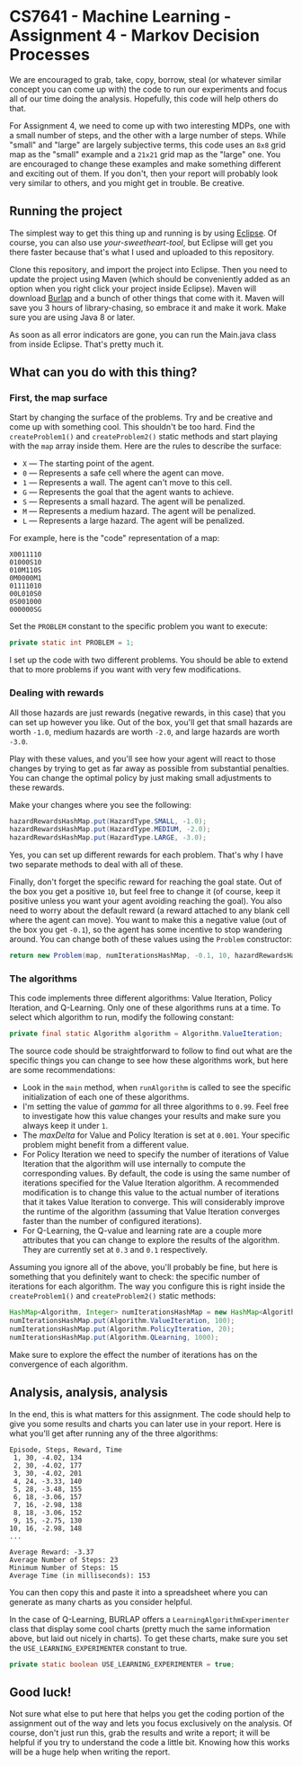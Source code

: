# CS7641 - Machine Learning - Assignment 4 - Markov Decision Processes

We are encouraged to grab, take, copy, borrow, steal (or whatever similar concept you can come up with) the code to run our experiments and focus all of our time doing the analysis. Hopefully, this code will help others do that.

For Assignment 4, we need to come up with two interesting MDPs, one with a small number of steps, and the other with a large number of steps. While "small" and "large" are largely subjective terms, this code uses an `8x8` grid map as the "small" example and a `21x21` grid map as the "large" one. You are encouraged to change these examples and make something different and exciting out of them. If you don't, then your report will probably look very similar to others, and you might get in trouble. Be creative.

## Running the project

The simplest way to get this thing up and running is by using [Eclipse](http://www.eclipse.org/). Of course, you can also use _your-sweetheart-tool_, but Eclipse will get you there faster because that's what I used and uploaded to this repository.

Clone this repository, and import the project into Eclipse. Then you need to update the project using Maven (which should be conveniently added as an option when you right click your project inside Eclipse). Maven will download [Burlap](http://burlap.cs.brown.edu/) and a bunch of other things that come with it. Maven will save you 3 hours of library-chasing, so embrace it and make it work. Make sure you are using Java 8 or later. 

As soon as all error indicators are gone, you can run the Main.java class from inside Eclipse. That's pretty much it.

## What can you do with this thing?

### First, the map surface
Start by changing the surface of the problems. Try and be creative and come up with something cool. This shouldn't be too hard. Find the `createProblem1()` and `createProblem2()` static methods and start playing with the `map` array inside them. Here are the rules to describe the surface:

 * `X` — The starting point of the agent.
 * `0` — Represents a safe cell where the agent can move.
 * `1` — Represents a wall. The agent can't move to this cell.
 * `G` — Represents the goal that the agent wants to achieve.
 * `S` — Represents a small hazard. The agent will be penalized.
 * `M` — Represents a medium hazard. The agent will be penalized.
 * `L` — Represents a large hazard. The agent will be penalized.

For example, here is the "code" representation of a map:

```
X0011110
01000S10
010M110S
0M0000M1
01111010
00L010S0
0S001000
000000SG
```
Set the `PROBLEM` constant to the specific problem you want to execute:

```java
private static int PROBLEM = 1;
```
I set up the code with two different problems. You should be able to extend that to more problems if you want with very few modifications.

### Dealing with rewards
All those hazards are just rewards (negative rewards, in this case) that you can set up however you like. Out of the box, you'll get that small hazards are worth `-1.0`, medium hazards are worth `-2.0`, and large hazards are worth `-3.0`.

Play with these values, and you'll see how your agent will react to those changes by trying to get as far away as possible from substantial penalties. You can change the optimal policy by just making small adjustments to these rewards.

Make your changes where you see the following:

```java
hazardRewardsHashMap.put(HazardType.SMALL, -1.0);
hazardRewardsHashMap.put(HazardType.MEDIUM, -2.0);
hazardRewardsHashMap.put(HazardType.LARGE, -3.0);
```
Yes, you can set up different rewards for each problem. That's why I have two separate methods to deal with all of these.

Finally, don't forget the specific reward for reaching the goal state. Out of the box you get a positive `10`, but feel free to change it (of course, keep it positive unless you want your agent avoiding reaching the goal). You also need to worry about the default reward (a reward attached to any blank cell where the agent can move). You want to make this a negative value (out of the box you get `-0.1`), so the agent has some incentive to stop wandering around. You can change both of these values using the `Problem` constructor: 

```java
return new Problem(map, numIterationsHashMap, -0.1, 10, hazardRewardsHashMap);
```

### The algorithms
This code implements three different algorithms: Value Iteration, Policy Iteration, and Q-Learning. Only one of these algorithms runs at a time. To select which algorithm to run, modify the following constant:

```java
private final static Algorithm algorithm = Algorithm.ValueIteration;
```
The source code should be straightforward to follow to find out what are the specific things you can change to see how these algorithms work, but here are some recommendations:

* Look in the `main` method, when `runAlgorithm` is called to see the specific initialization of each one of these algorithms.
* I'm setting the value of _gamma_ for all three algorithms to `0.99`. Feel free to investigate how this value changes your results and make sure you always keep it under `1`.
* The _maxDelta_ for Value and Policy Iteration is set at `0.001`. Your specific problem might benefit from a different value.
* For Policy Iteration we need to specify the number of iterations of Value Iteration that the algorithm will use internally to compute the corresponding values. By default, the code is using the same number of iterations specified for the Value Iteration algorithm. A recommended modification is to change this value to the actual number of iterations that it takes Value Iteration to converge. This will considerably improve the runtime of the algorithm (assuming that Value Iteration converges faster than the number of configured iterations).
* For Q-Learning, the Q-value and learning rate are a couple more attributes that you can change to explore the results of the algorithm. They are currently set at `0.3` and `0.1` respectively.

Assuming you ignore all of the above, you'll probably be fine, but here is something that you definitely want to check: the specific number of iterations for each algorithm. The way you configure this is right inside the `createProblem1()` and `createProblem2()` static methods:

```java
HashMap<Algorithm, Integer> numIterationsHashMap = new HashMap<Algorithm, Integer>();
numIterationsHashMap.put(Algorithm.ValueIteration, 100);
numIterationsHashMap.put(Algorithm.PolicyIteration, 20);
numIterationsHashMap.put(Algorithm.QLearning, 1000);
```
Make sure to explore the effect the number of iterations has on the convergence of each algorithm.

## Analysis, analysis, analysis
In the end, this is what matters for this assignment. The code should help to give you some results and charts you can later use in your report. Here is what you'll get after running any of the three algorithms:
```
Episode, Steps, Reward, Time
 1, 30, -4.02, 134
 2, 30, -4.02, 177
 3, 30, -4.02, 201
 4, 24, -3.33, 140
 5, 28, -3.48, 155
 6, 18, -3.06, 157
 7, 16, -2.98, 138
 8, 18, -3.06, 152
 9, 15, -2.75, 130
10, 16, -2.98, 148
...

Average Reward:	-3.37
Average Number of Steps: 23
Minimum Number of Steps: 15	
Average Time (in milliseconds): 153
```
You can then copy this and paste it into a spreadsheet where you can generate as many charts as you consider helpful. 

In the case of Q-Learning, BURLAP offers a `LearningAlgorithmExperimenter` class that display some cool charts (pretty much the same information above, but laid out nicely in charts). To get these charts, make sure you set the `USE_LEARNING_EXPERIMENTER` constant to true.

```java
private static boolean USE_LEARNING_EXPERIMENTER = true;
```
## Good luck!
Not sure what else to put here that helps you get the coding portion of the assignment out of the way and lets you focus exclusively on the analysis. Of course, don't just run this, grab the results and write a report; it will be helpful if you try to understand the code a little bit. Knowing how this works will be a huge help when writing the report.
